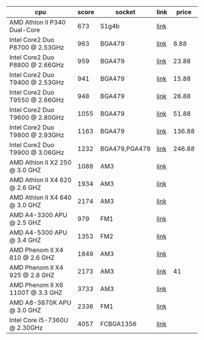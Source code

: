| cpu | score | socket | link | price |
|-|-|-|-|-|
| AMD Athlon II P340 Dual-Core | 673  | S1g4b|  [link](https://www.cpubenchmark.net/cpu.php?cpu=AMD+Athlon+II+P340+Dual-Core&id=126) |
| Intel Core2 Duo P8700 @ 2.53GHz | 963 | BGA479 | [link](https://www.cpubenchmark.net/cpu.php?cpu=Intel+Core2+Duo+P8700+%40+2.53GHz&id=975) | 8.88
|  Intel Core2 Duo P8800 @ 2.66GHz | 959 | BGA479 | [link](https://www.cpubenchmark.net/cpu.php?cpu=Intel+Core2+Duo+P8800+%40+2.66GHz&id=976) | 23.88
| Intel Core2 Duo T9400 @ 2.53GHz | 941 | BGA479 | [link](https://www.cpubenchmark.net/cpu.php?cpu=Intel+Core2+Duo+T9400+%40+2.53GHz&id=1009) | 15.88
| Intel Core2 Duo T9550 @ 2.66GHz | 948 | BGA479 | [link](https://www.cpubenchmark.net/cpu.php?cpu=Intel+Core2+Duo+T9550+%40+2.66GHz&id=1011) | 26.88
| Intel Core2 Duo T9600 @ 2.80GHz | 1055 | BGA479 | [link](https://www.cpubenchmark.net/cpu.php?cpu=Intel+Core2+Duo+T9600+%40+2.80GHz&id=1012) | 51.88 
| Intel Core2 Duo T9800 @ 2.93GHz | 1163 | BGA479 | [link](https://www.cpubenchmark.net/cpu.php?cpu=Intel+Core2+Duo+T9800+%40+2.93GHz&id=1013) | 136.88
| Intel Core2 Duo T9900 @ 3.06GHz | 1232 | BGA479,PGA478 | [link](https://www.cpubenchmark.net/cpu.php?cpu=Intel+Core2+Duo+T9900+%40+3.06GHz&id=1014) | 246.88
| AMD Athlon II X2 250 @ 3.0 GHZ | 1088 | AM3 | [link](https://www.cpubenchmark.net/cpu.php?cpu=AMD+Athlon+II+X2+250&id=136)
| AMD Athlon II X4 620 @ 2.6 GHZ | 1934 | AM3 | [link](https://www.cpubenchmark.net/cpu.php?cpu=AMD+Athlon+II+X4+620&id=166)
| AMD Athlon II X4 640 @ 3.0 GHZ | 2174 | AM3 | [link](https://www.cpubenchmark.net/cpu.php?cpu=AMD+Athlon+II+X4+640&id=171)
| AMD A4-3300 APU @ 2.5 GHZ | 979 | FM1 | [link](https://www.cpubenchmark.net/cpu.php?cpu=AMD+A4-3300+APU&id=13)
| AMD A4-5300 APU @ 3.4 GHZ | 1353 | FM2 | [link](https://www.cpubenchmark.net/cpu.php?cpu=AMD+A4-5300+APU&id=1447) 
| AMD Phenom II X4 810 @ 2.6 GHZ | 1849 | AM3 | [link](https://www.cpubenchmark.net/cpu.php?cpu=AMD+Phenom+II+X4+810&id=354)
|  AMD Phenom II X4 925 @ 2.8 GHZ | 2173 | AM3 | [link](https://www.cpubenchmark.net/cpu.php?cpu=AMD+Phenom+II+X4+925&id=366) | 41 |
| AMD Phenom II X6 1100T @ 3.3 GHZ | 3733 | AM3 | [link](https://www.cpubenchmark.net/cpu.php?cpu=AMD+Phenom+II+X6+1100T&id=394) | 
| AMD A8-3870K APU @ 3.0 GHZ | 2336 | FM1 | [link](https://www.cpubenchmark.net/cpu.php?cpu=AMD+A8-3870K+APU&id=39)
| Intel Core i5-7360U @ 2.30GHz | 4057 | FCBGA1356 | [link](https://www.cpubenchmark.net/cpu.php?cpu=Intel+Core+i5-7360U+%40+2.30GHz&id=3036)